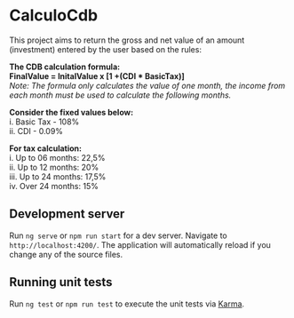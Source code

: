 # CalculoCdb

This project aims to return the gross and net value of an amount (investment) entered by the user based on the rules:

**The CDB calculation formula:**
</br>
**FinalValue = InitalValue x [1 +(CDI * BasicTax)]**
</br>
*Note: The formula only calculates the value of one month, the income from each month must be used to calculate the following months.*

**Consider the fixed values below:** </br>
i. Basic Tax - 108%</br>
ii. CDI - 0.09%</br>

**For tax calculation:**</br>
i. Up to 06 months: 22,5% </br>
ii. Up to 12 months: 20%</br>
iii. Up to 24 months: 17,5%</br>
iv. Over 24 months: 15%</br>

## Development server

Run `ng serve` or `npm run start` for a dev server. Navigate to `http://localhost:4200/`. The application will automatically reload if you change any of the source files.

## Running unit tests

Run `ng test` or `npm run test` to execute the unit tests via [Karma](https://karma-runner.github.io).


